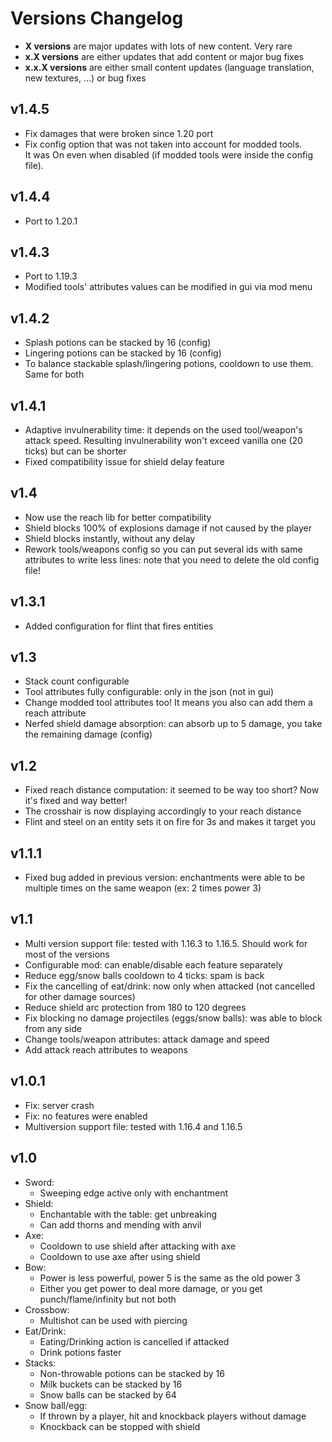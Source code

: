 # Versions Changelog

* **X versions** are major updates with lots of new content. Very rare
* **x.X versions** are either updates that add content or major bug fixes
* **x.x.X versions** are either small content updates (language translation, new textures, ...) or bug fixes

## v1.4.5

* Fix damages that were broken since 1.20 port
* Fix config option that was not taken into account for modded tools.  
  It was On even when disabled (if modded tools were inside the config file).

## v1.4.4

* Port to 1.20.1

## v1.4.3

* Port to 1.19.3
* Modified tools' attributes values can be modified in gui via mod menu

## v1.4.2

* Splash potions can be stacked by 16 (config)
* Lingering potions can be stacked by 16 (config)
* To balance stackable splash/lingering potions, cooldown to use them. Same for both 

## v1.4.1

* Adaptive invulnerability time: it depends on the used tool/weapon's attack speed. Resulting invulnerability 
  won't exceed vanilla one (20 ticks) but can be shorter
* Fixed compatibility issue for shield delay feature

## v1.4

* Now use the reach lib for better compatibility
* Shield blocks 100% of explosions damage if not caused by the player
* Shield blocks instantly, without any delay
* Rework tools/weapons config so you can put several ids with same attributes to write less lines: note that 
  you need to delete the old config file!

## v1.3.1

* Added configuration for flint that fires entities

## v1.3

* Stack count configurable
* Tool attributes fully configurable: only in the json (not in gui)
* Change modded tool attributes too! It means you also can add them a reach attribute
* Nerfed shield damage absorption: can absorb up to 5 damage, you take the remaining damage (config)

## v1.2

* Fixed reach distance computation: it seemed to be way too short? Now it's fixed and way better!
* The crosshair is now displaying accordingly to your reach distance
* Flint and steel on an entity sets it on fire for 3s and makes it target you

## v1.1.1

* Fixed bug added in previous version: enchantments were able to be multiple times on the same weapon (ex: 2 times power 3)

## v1.1

* Multi version support file: tested with 1.16.3 to 1.16.5. Should work for most of the versions
* Configurable mod: can enable/disable each feature separately
* Reduce egg/snow balls cooldown to 4 ticks: spam is back
* Fix the cancelling of eat/drink: now only when attacked (not cancelled for other damage sources)
* Reduce shield arc protection from 180 to 120 degrees
* Fix blocking no damage projectiles (eggs/snow balls): was able to block from any side
* Change tools/weapon attributes: attack damage and speed
* Add attack reach attributes to weapons

## v1.0.1

* Fix: server crash
* Fix: no features were enabled
* Multiversion support file: tested with 1.16.4 and 1.16.5

## v1.0

* Sword:
    * Sweeping edge active only with enchantment
* Shield:
  * Enchantable with the table: get unbreaking
  * Can add thorns and mending with anvil
* Axe:
  * Cooldown to use shield after attacking with axe
  * Cooldown to use axe after using shield
* Bow:
  * Power is less powerful, power 5 is the same as the old power 3
  * Either you get power to deal more damage, or you get punch/flame/infinity but not both
* Crossbow:
  * Multishot can be used with piercing
* Eat/Drink:
  * Eating/Drinking action is cancelled if attacked
  * Drink potions faster
* Stacks:
  * Non-throwable potions can be stacked by 16
  * Milk buckets can be stacked by 16
  * Snow balls can be stacked by 64
* Snow ball/egg:
  * If thrown by a player, hit and knockback players without damage
  * Knockback can be stopped with shield

